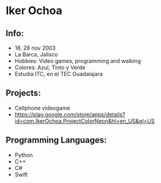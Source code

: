 # Iker Ochoa
## Info:
* 18, 28 nov 2003
* La Barca, Jalisco
* Hobbies: Video games, programming and walking
* Colores: Azul, Tinto y Verde
* Estudia ITC, en el TEC Guadalajara
## Projects:
* Cellphone videogame
* https://play.google.com/store/apps/details?id=com.IkerOchoa.ProjectColorNeon&hl=en_US&gl=US
## Programming Languages:
* Python
* C++
* C#
* Swift
